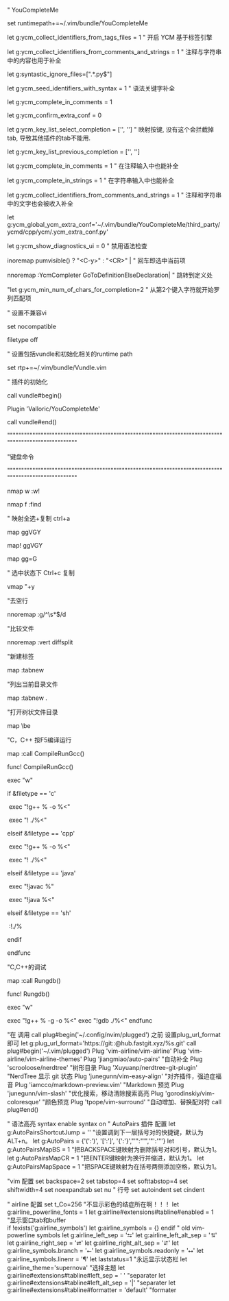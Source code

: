 " YouCompleteMe

set runtimepath+=~/.vim/bundle/YouCompleteMe

let g:ycm_collect_identifiers_from_tags_files = 1      " 开启 YCM 基于标签引擎

let g:ycm_collect_identifiers_from_comments_and_strings = 1 " 注释与字符串中的内容也用于补全

let g:syntastic_ignore_files=[".*\.py$"]

let g:ycm_seed_identifiers_with_syntax = 1         " 语法关键字补全

let g:ycm_complete_in_comments = 1

let g:ycm_confirm_extra_conf = 0

let g:ycm_key_list_select_completion = ['<c-n>', '<Down>'] " 映射按键, 没有这个会拦截掉tab, 导致其他插件的tab不能用.

let g:ycm_key_list_previous_completion = ['<c-p>', '<Up>']

let g:ycm_complete_in_comments = 1             " 在注释输入中也能补全

let g:ycm_complete_in_strings = 1              " 在字符串输入中也能补全

let g:ycm_collect_identifiers_from_comments_and_strings = 1 " 注释和字符串中的文字也会被收入补全

let g:ycm_global_ycm_extra_conf='~/.vim/bundle/YouCompleteMe/third_party/ycmd/cpp/ycm/.ycm_extra_conf.py'

let g:ycm_show_diagnostics_ui = 0              " 禁用语法检查

inoremap <expr> <CR> pumvisible() ? "\<C-y>" : "\<CR>" |      " 回车即选中当前项

nnoremap <c-j> :YcmCompleter GoToDefinitionElseDeclaration<CR>|   " 跳转到定义处

"let g:ycm_min_num_of_chars_for_completion=2         " 从第2个键入字符就开始罗列匹配项

" 设置不兼容vi

set nocompatible

filetype off

" 设置包括vundle和初始化相关的runtime path

set rtp+=~/.vim/bundle/Vundle.vim

" 插件的初始化

call vundle#begin()

Plugin 'Valloric/YouCompleteMe'

call vundle#end()

 

""""""""""""""""""""""""""""""""""""""""""""""""""""""""""""""""""""""""""""""""""""""""""""""""""""""

"键盘命令

""""""""""""""""""""""""""""""""""""""""""""""""""""""""""""""""""""""""""""""""""""""""""""""""""""""

 

nmap <leader>w :w!<cr>

nmap <leader>f :find<cr>

 

" 映射全选+复制 ctrl+a

map <C-A> ggVGY

map! <C-A> <Esc>ggVGY

map <F12> gg=G

" 选中状态下 Ctrl+c 复制

vmap <C-c> "+y

"去空行

nnoremap <F2> :g/^\s*$/d<CR>

"比较文件

nnoremap <C-F2> :vert diffsplit

"新建标签

map <M-F2> :tabnew<CR>

"列出当前目录文件

map <F3> :tabnew .<CR>

"打开树状文件目录

map <C-F3> \be

"C，C++ 按F5编译运行

map <F5> :call CompileRunGcc()<CR>

func! CompileRunGcc()

  exec "w"

  if &filetype == 'c'

​    exec "!g++ % -o %<"

​    exec "! ./%<"

  elseif &filetype == 'cpp'

​    exec "!g++ % -o %<"

​    exec "! ./%<"

  elseif &filetype == 'java'

​    exec "!javac %"

​    exec "!java %<"

  elseif &filetype == 'sh'

​    :!./%

  endif

endfunc

"C,C++的调试

map <F10> :call Rungdb()<CR>

func! Rungdb()

  exec "w"

  exec "!g++ % -g -o %<"
	exec "!gdb ./%<"
endfunc



"在 调用 call plug#begin('~/.config/nvim/plugged') 之前 设置plug_url_format即可
let g:plug_url_format='https://git::@hub.fastgit.xyz/%s.git'
call plug#begin('~/.vim/plugged')
Plug 'vim-airline/vim-airline'
Plug 'vim-airline/vim-airline-themes'
Plug 'jiangmiao/auto-pairs'     "自动补全
Plug 'scrooloose/nerdtree'      "树形目录
Plug 'Xuyuanp/nerdtree-git-plugin'      "NerdTree 显示 git 状态
Plug 'junegunn/vim-easy-align'      "对齐插件，强迫症福音
Plug 'iamcco/markdown-preview.vim'      "Markdown 预览
Plug 'junegunn/vim-slash'       "优化搜索，移动清除搜索高亮
Plug 'gorodinskiy/vim-coloresque'       "颜色预览
Plug 'tpope/vim-surround'       "自动增加、替换配对符
call plug#end()

" 语法高亮
syntax enable
syntax on
" AutoPairs 插件 配置
let g:AutoPairsShortcutJump = '<M-n>'   "设置调到下一层括号对的快捷键，默认为ALT+n。 
let g:AutoPairs = {'(':')', '[':']', '{':'}',"'":"'",'"':'"'}
let g:AutoPairsMapBS = 1    "把BACKSPACE键映射为删除括号对和引号，默认为1。 
let g:AutoPairsMapCR = 1    "把ENTER键映射为换行并缩进，默认为1。
let g:AutoPairsMapSpace = 1 "把SPACE键映射为在括号两侧添加空格，默认为1。

"vim 配置
set backspace=2
set tabstop=4
set softtabstop=4
set shiftwidth=4
set noexpandtab
set nu                 " 行号 
set autoindent
set cindent

" airline 配置
set t_Co=256            "不显示彩色的结症所在啊！！！ 
let g:airline_powerline_fonts = 1
let g:airline#extensions#tabline#enabled = 1    "显示窗口tab和buffer  
if !exists('g:airline_symbols')
let g:airline_symbols = {}
endif
" old vim-powerline symbols
let g:airline_left_sep = '⮀'
let g:airline_left_alt_sep = '⮁'
let g:airline_right_sep = '⮂'
let g:airline_right_alt_sep = '⮃'
let g:airline_symbols.branch = '⭠'
let g:airline_symbols.readonly = '⭤'
let g:airline_symbols.linenr = '¶'
let laststatus=1               "永远显示状态栏
let g:airline_theme='supernova'        "选择主题
let g:airline#extensions#tabline#left_sep = ' '     "separater
let g:airline#extensions#tabline#left_alt_sep = '|' "separater
let g:airline#extensions#tabline#formatter = 'default'  "formater